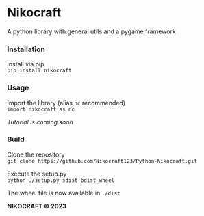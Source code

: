 # Nikocraft
A python library with general utils and a pygame framework


### Installation

Install via pip \
`pip install nikocraft`


### Usage

Import the library (alias `nc` recommended) \
`import nikocraft as nc`

*Tutorial is coming soon*


### Build

Clone the repository \
`git clone https://github.com/Nikocraft123/Python-Nikocraft.git`

Execute the setup.py \
`python ./setup.py sdist bdist_wheel`

The wheel file is now available in `./dist`


**NIKOCRAFT © 2023**
